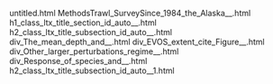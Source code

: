 untitled.html
MethodsTrawl_SurveySince_1984_the_Alaska__.html
h1_class_ltx_title_section_id_auto__.html
h2_class_ltx_title_subsection_id_auto__.html
div_The_mean_depth_and__.html
div_EVOS_extent_cite_Figure__.html
div_Other_larger_perturbations_regime__.html
div_Response_of_species_and__.html
h2_class_ltx_title_subsection_id_auto__1.html
